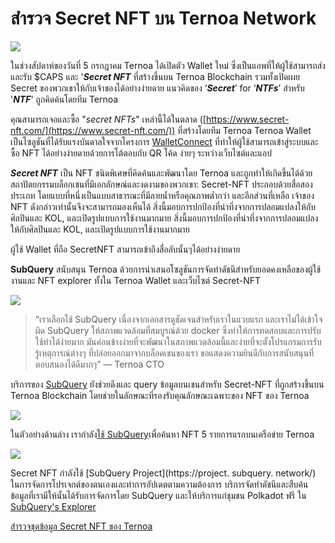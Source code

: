 # สำรวจ Secret NFT บน Ternoa Network

![](https://miro.medium.com/max/1200/0*s1fSGGelS-HVJNBm)

ในช่วงสัปดาห์ของวันที่ 5 กรกฎาคม Ternoa ได้เปิดตัว Wallet ใหม่ ซึ่งเป็นแอพที่ให้ผู้ใช้สามารถส่งและรับ $CAPS และ '**_Secret NFT_** ที่สร้างขึ้นบน Ternoa Blockchain รวมทั้งเปิดเผย Secret ของพวกเขาให้กับเจ้าของได้อย่างง่ายดาย แนวคิดของ ‘**_Secret_**’ for ‘**_NTFs_**’ สำหรับ '**_NTF_**' ถูกคิดค้นโดยทีม Ternoa

คุณสามารถเจอและซื้อ "_secret NFTs_" เหล่านี้ได้ในตลาด ([https://www.secret-nft.com/](https://www.secret-nft.com/)) ที่สร้างโดยทีม Ternoa Ternoa Wallet เป็นโซลูชันที่ได้รับแรงบันดาลใจจากโครงการ [WalletConnect](https://walletconnect.org/) ที่ทำให้ผู้ใช้สามารถเข้าสู่ระบบและซื้อ NFT ได้อย่างง่ายดายด้วยการโต้ตอบกับ QR โค้ด ง่ายๆ ระหว่างเว็บไซต์และแอป

**_Secret NFT_** เป็น NFT ชนิดพิเศษที่คิดค้นและพัฒนาโดย Ternoa และถูกทำให้เกิดขึ้นได้ด้วยสถาปัตยกรรมบล็อกเชนที่มีเอกลักษณ์และงดงามของพวกเขา: Secret-NFT ประกอบด้วยสื่อสองประเภท โดยแบบที่หนึ่งเป็นแบบสาธารณะที่มีลายน้ำหรือคุณภาพต่ำกว่า และอีกส่วนที่เหลือ เจ้าของ NFT ดังกล่าวเท่านั้นจึงจะสามารถมองเห็นได้ สิ่งนี้มอบการปกป้องที่น่าทึ่งจากการปลอมแปลงให้กับศิลปินและ KOL, และเปิดรูปแบบการใช้งานมากมาย สิ่งนี้มอบการปกป้องที่น่าทึ่งจากการปลอมแปลงให้กับศิลปินและ KOL, และเปิดรูปแบบการใช้งานมากมาย

ผู้ใช้ Wallet ที่ถือ SecretNFT สามารถเข้าถึงสื่อลับนั้นๆได้อย่างง่ายดาย

**SubQuery** สนับสนุน Ternoa ด้วยการนำเสนอโซลูชันการจัดทำดัชนีสำหรับยอดคงเหลือของผู้ใช้งานและ NFT explorer ทั้งใน Ternoa Wallet และเว็บไซต์ Secret-NFT

![](https://miro.medium.com/max/1400/0*gquKRKBgiyAAxRFZ)

> “เราเลือกใช้ SubQuery เนื่องจากเอกสารดูชัดเจนสำหรับเราในแวบแรก และเราไม่ได้เข้าใจผิด SubQuery ให้สภาพแวดล้อมที่สมบูรณ์ด้วย docker ซึ่งทำให้การทดสอบและการปรับใช้ทำได้ง่ายมาก มันค่อนข้างง่ายที่จะพัฒนาในสภาพแวดล้อมนี้และง่ายที่จะตั้งโปรแกรมการรับรู้เหตุการณ์ต่างๆ ที่ปล่อยออกมาจากบล็อคเชนของเรา ขอแสดงความยินดีกับการสนับสนุนที่ตอบสนองได้ดีมากๆ” — Ternoa CTO

บริการของ [SubQuery](https://subquery.network/) ยังช่วยดึงและ query ข้อมูลบนเชนสำหรับ Secret-NFT ที่ถูกสร้างขึ้นบน Ternoa Blockchain โดยช่วยในลักษณะที่รองรับคุณลักษณะเฉพาะของ NFT ของ Ternoa

![](https://miro.medium.com/max/1400/0*CA7lfxmZxHCKhzWw)

ในตัวอย่างด้านล่าง เรากำลัง[ใช้ SubQuery](https://explorer.subquery.network/subquery/capsule-corp-ternoa/indexer)เพื่อค้นหา NFT 5 รายการแรกบนเครือข่าย Ternoa

![](https://miro.medium.com/max/1400/0*YaQGpb3xUn7BUESx)

Secret NFT กำลังใช้ [SubQuery Project](https://project. subquery. network/) ในการจัดการโปรเจกต์ของตนเองและทำการอัปเดตตามความต้องการ บริการจัดทำดัชนีและสืบค้นข้อมูลที่เรามีให้นั้นได้รับการจัดการโดย SubQuery และให้บริการแก่ชุมชน Polkadot ฟรี ใน [SubQuery's Explorer](https://explorer.subquery.network/)

[สำรวจชุดข้อมูล Secret NFT ของ Ternoa](https://explorer.subquery.network/subquery/capsule-corp-ternoa/indexer)